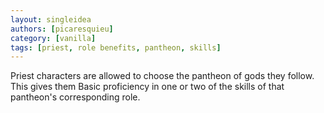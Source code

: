 ```yaml
---
layout: singleidea
authors: [picaresquieu]
category: [vanilla]
tags: [priest, role benefits, pantheon, skills]
---
```

Priest characters are allowed to choose the pantheon of gods they follow. This gives them Basic proficiency in one or two of the skills of that pantheon's corresponding role.
